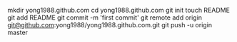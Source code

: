    mkdir yong1988.github.com
  cd yong1988.github.com
  git init
  touch README
  git add README
  git commit -m 'first commit'
  git remote add origin git@github.com:yong1988/yong1988.github.com.git
  git push -u origin master


